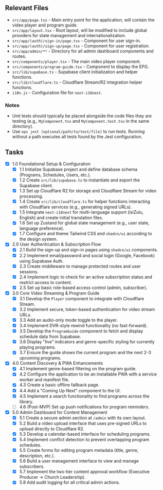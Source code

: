 ## Relevant Files

- `src/app/page.tsx` - Main entry point for the application, will contain the video player and program guide.
- `src/app/layout.tsx` - Root layout, will be modified to include global providers for state management and internationalization.
- `src/app/(auth)/sign-in/page.tsx` - Component for user sign-in.
- `src/app/(auth)/sign-up/page.tsx` - Component for user registration.
- `src/app/admin/**` - Directory for all admin dashboard components and routes.
- `src/components/player.tsx` - The main video player component.
- `src/components/program-guide.tsx` - Component to display the EPG.
- `src/lib/supabase.ts` - Supabase client initialization and helper functions.
- `src/lib/cloudflare.ts` - Cloudflare Stream/R2 integration helper functions.
- `i18n.js` - Configuration file for `next-i18next`.

### Notes

- Unit tests should typically be placed alongside the code files they are testing (e.g., `MyComponent.tsx` and `MyComponent.test.tsx` in the same directory).
- Use `npx jest [optional/path/to/test/file]` to run tests. Running without a path executes all tests found by the Jest configuration.

## Tasks

- [x] 1.0 Foundational Setup & Configuration
  - [x] 1.1 Initialize Supabase project and define database schema (Programs, Schedules, Users, etc.).
  - [x] 1.2 Create `src/lib/supabase.ts` to instantiate and export the Supabase client.
  - [x] 1.3 Set up Cloudflare R2 for storage and Cloudflare Stream for video processing.
  - [x] 1.4 Create `src/lib/cloudflare.ts` for helper functions interacting with Cloudflare services (e.g., generating signed URLs).
  - [x] 1.5 Integrate `next-i18next` for multi-language support (isiZulu, English) and create initial translation files.
  - [x] 1.6 Set up Zustand for global state management (e.g., user state, language preference).
  - [x] 1.7 Configure and theme Tailwind CSS and `shadcn/ui` according to the design system.
- [x] 2.0 User Authentication & Subscription Flow
  - [x] 2.1 Build the sign-up and sign-in pages using `shadcn/ui` components.
  - [x] 2.2 Implement email/password and social login (Google, Facebook) using Supabase Auth.
  - [x] 2.3 Create middleware to manage protected routes and user sessions.
  - [x] 2.4 Implement logic to check for an active subscription status and restrict access to content.
  - [x] 2.5 Set up basic role-based access control (admin, subscriber).
- [x] 3.0 Core Video Streaming & Program Guide
  - [x] 3.1 Develop the `Player` component to integrate with Cloudflare Stream.
  - [x] 3.2 Implement secure, token-based authentication for video stream URLs.
  - [x] 3.3 Add an audio-only mode toggle to the player.
  - [x] 3.4 Implement DVR-style rewind functionality (no fast-forward).
  - [x] 3.5 Develop the `ProgramGuide` component to fetch and display schedule data from Supabase.
  - [x] 3.6 Display "live" indicators and genre-specific styling for currently playing programs.
  - [x] 3.7 Ensure the guide shows the current program and the next 2-3 upcoming programs.
- [x] 4.0 Content Discovery & PWA Enhancements
  - [x] 4.1 Implement genre-based filtering on the program guide.
  - [x] 4.2 Configure the application to be an installable PWA with a service worker and manifest file.
  - [x] 4.3 Create a basic offline fallback page.
  - [x] 4.4 Add a "Coming Up Next" component to the UI.
  - [x] 4.5 Implement a search functionality to find programs across the library.
  - [ ] 4.6 (Post-MVP) Set up push notifications for program reminders.
- [x] 5.0 Admin Dashboard for Content Management
  - [x] 5.1 Create a secure admin section at `/admin` with its own layout.
  - [x] 5.2 Build a video upload interface that uses pre-signed URLs to upload directly to Cloudflare R2.
  - [x] 5.3 Develop a calendar-based interface for scheduling programs.
  - [x] 5.4 Implement conflict detection to prevent overlapping program schedules.
  - [x] 5.5 Create forms for editing program metadata (title, genre, description, etc.).
  - [x] 5.6 Build a user management interface to view and manage subscribers.
  - [x] 5.7 Implement the two-tier content approval workflow (Executive Producer -> Church Leadership).
  - [x] 5.8 Add audit logging for all critical admin actions.